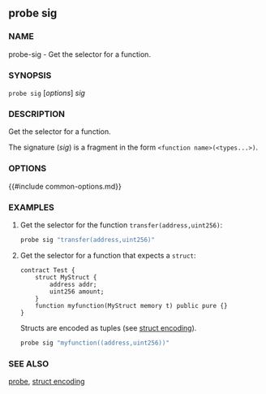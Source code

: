 ## probe sig

### NAME

probe-sig - Get the selector for a function.

### SYNOPSIS

``probe sig`` [*options*] *sig*

### DESCRIPTION

Get the selector for a function.

The signature (*sig*) is a fragment in the form `<function name>(<types...>)`.

### OPTIONS

{{#include common-options.md}}

### EXAMPLES

1. Get the selector for the function `transfer(address,uint256)`:
    ```sh
    probe sig "transfer(address,uint256)"
    ```

2. Get the selector for a function that expects a `struct`:

    ```solidity
    contract Test {
        struct MyStruct {
            address addr;
            uint256 amount;
        }
        function myfunction(MyStruct memory t) public pure {}
    }
    ```

    Structs are encoded as tuples (see [struct encoding](../../misc/struct-encoding.md)).

    ```sh
    probe sig "myfunction((address,uint256))"
    ```
### SEE ALSO

[probe](./probe.md), [struct encoding](../../misc/struct-encoding.md)
